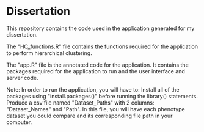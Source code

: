 # Dissertation
This repository contains the code used in the application generated for my dissertation. 

The "HC_functions.R" file contains the functions required for the application to perform hierarchical clustering. 

The "app.R" file is the annotated code for the application. It contains the packages required for the application to run and the user interface and server code. 

Note: In order to run the application, you will have to:
      Install all of the packages using "install.packages()" before running the library() statements.
      Produce a csv file named "Dataset_Paths" with 2 columns: "Dataset_Names" and "Path". In this file, you will have each phenotype dataset you could compare and 
      its corresponding file path in your computer. 
      
